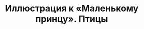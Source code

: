 ---
title: 'Иллюстрация к «Маленькому принцу». Птицы'
titleEnglish: 'Illustrations for "The Little Prince". The birds'
# dateStart: 2020
dateEnd: 2018
images: ['иллюстрация_к_маленькому_принцу_птицы.jpg']
extra: 'бумага, тушь чёрная, темпера, коллаж, серебряная ручка'
size: 'А3'
display: true
# text: ''
---